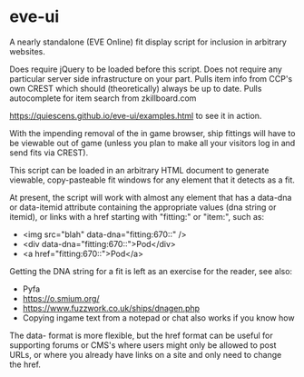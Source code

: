 # eve-ui
A nearly standalone (EVE Online) fit display script for inclusion in arbitrary websites.

Does require jQuery to be loaded before this script.
Does not require any particular server side infrastructure on your part.
Pulls item info from CCP's own CREST which should (theoretically) always be up to date.
Pulls autocomplete for item search from zkillboard.com

https://quiescens.github.io/eve-ui/examples.html to see it in action.

With the impending removal of the in game browser, ship fittings will have to be viewable out of game (unless you plan to make all your visitors log in and send fits via CREST).

This script can be loaded in an arbitrary HTML document to generate viewable, copy-pasteable fit windows for any element that it detects as a fit.

At present, the script will work with almost any element that has a data-dna or data-itemid attribute containing the appropriate values (dna string or itemid), or links with a href starting with "fitting:" or "item:", such as:
* \<img src="blah" data-dna="fitting:670::" />
* \<div data-dna="fitting:670::">Pod\</div>
* \<a href="fitting:670::">Pod\</a>

Getting the DNA string for a fit is left as an exercise for the reader, see also:
* Pyfa
* https://o.smium.org/
* https://www.fuzzwork.co.uk/ships/dnagen.php
* Copying ingame text from a notepad or chat also works if you know how

The data- format is more flexible, but the href format can be useful for supporting forums or CMS's where users might only be allowed to post URLs, or where you already have links on a site and only need to change the href.

